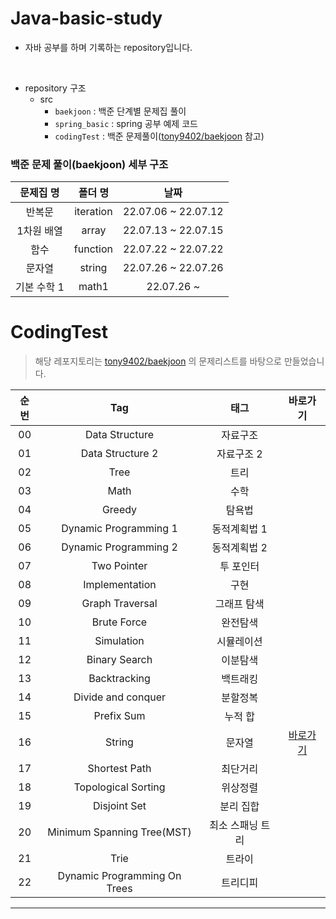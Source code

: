 # Java-basic-study
- 자바 공부를 하며 기록하는 repository입니다.  
<br>

- repository 구조
  - src
    - `baekjoon` : 백준 단계별 문제집 풀이
    - `spring_basic` : spring 공부 예제 코드
    - `codingTest` : 백준 문제풀이([tony9402/baekjoon](https://github.com/tony9402/baekjoon) 참고)

    
### 백준 문제 풀이(baekjoon) 세부 구조

| 문제집 명  |   폴더 명    |         날짜          |
|:------:|:---------:|:-------------------:|
|  반복문   | iteration | 22.07.06 ~ 22.07.12 |
| 1차원 배열 | array | 22.07.13 ~ 22.07.15 |
| 함수 | function | 22.07.22 ~ 22.07.22 |
| 문자열 | string | 22.07.26 ~ 22.07.26 |
| 기본 수학 1| math1 | 22.07.26 ~ |

# CodingTest
> 해당 레포지토리는 [tony9402/baekjoon](https://github.com/tony9402/baekjoon) 의 문제리스트를 바탕으로 만들었습니다.

| 순번  |   Tag    |        태그          |                                          바로가기                                           | 
|:---:|:---------:|:-------------------:|:---------------------------------------------------------------------------------------:|
| 00  | Data Structure | 자료구조 |                                                                                         |
| 01 | Data Structure 2 | 자료구조 2 |                                                                                         |
| 02 | Tree | 트리 |                                                                                         |
| 03 | Math | 수학 |                                                                                         |
| 04 | Greedy | 탐욕법 |                                                                                         |
| 05 | Dynamic Programming 1 | 동적계획법 1 |                                                                                         |
| 06 | Dynamic Programming 2 | 동적계획법 2 |                                                                                         |
| 07 | Two Pointer | 투 포인터 |                                                                                         |
| 08 | Implementation | 구현 |                                                                                         |
| 09 | Graph Traversal | 그래프 탐색 |                                                                                         |
| 10 | Brute Force | 완전탐색 |                                                                                         |
| 11 | Simulation | 시뮬레이션 |                                                                                         |
| 12 | Binary Search | 이분탐색 |                                                                                         |
| 13 | Backtracking | 백트래킹 |                                                                                         |
| 14 | Divide and conquer | 분할정복 |                                                                                         |
| 15 | Prefix Sum | 누적 합 |                                                                                         |
| 16 | String | 문자열 | [바로가기](https://github.com/EUNJEONGMUN/Java-basic-study/tree/main/src/codingTest/string) |
| 17 | Shortest Path | 최단거리 |                                                                                         |
| 18 | Topological Sorting | 위상정렬 |                                                                                         |
| 19 | Disjoint Set | 분리 집합 |                                                                                         |
| 20 | Minimum Spanning Tree(MST) | 최소 스패닝 트리 |                                                                                         |
| 21 | Trie | 트라이 |                                                                                         |
| 22 | Dynamic Programming On Trees | 트리디피 |                                                                                         |




---
